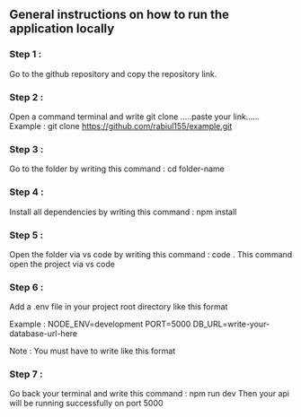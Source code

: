 ## General instructions on how to run the application locally

### Step 1 :

Go to the github repository and copy the repository link.

### Step 2 :

Open a command terminal and write git clone .....paste your link......
Example : git clone https://github.com/rabiul155/example.git

### Step 3 :

Go to the folder by writing this command : cd folder-name

### Step 4 :

Install all dependencies by writing this command : npm install

### Step 5 :

Open the folder via vs code by writing this command : code .
This command open the project via vs code

### Step 6 :

Add a .env file in your project root directory like this format

Example :
NODE_ENV=development
PORT=5000
DB_URL=write-your-database-url-here

Note : You must have to write like this format

### Step 7 :

Go back your terminal and write this command : npm run dev
Then your api will be running successfully on port 5000
